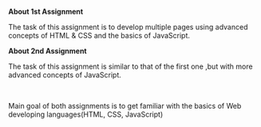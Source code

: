 **About 1st Assignment**

The task of this assignment is to develop multiple pages using advanced concepts of HTML & CSS and the basics of JavaScript.

**About 2nd Assignment**

The task of this assignment is similar to that of the first one ,but with more advanced concepts of JavaScript.

<br>

Main goal of both assignments is to get familiar with the basics of Web developing languages(HTML, CSS, JavaScript)
